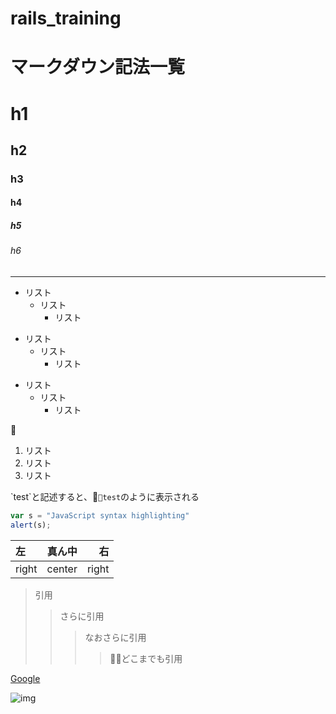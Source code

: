 # rails_training


# マークダウン記法一覧

<!-- 見出し -->

# h1
## h2
### h3
#### h4
##### h5
###### h6

<!-- 水平線 -->

---

<!-- リスト -->

* リスト
  - リスト
    + リスト
- リスト
  * リスト
    + リスト
+ リスト
  - リスト
    * リスト

<!-- 番号付きリスト -->
1. リスト
2. リスト
3. リスト

<!-- インラインコード -->
\`test\`と記述すると、`test`のように表示される

<!-- コードの記述 -->
```javascript
var s = "JavaScript syntax highlighting"
alert(s);
```

<!-- テーブル -->
| 左     |  真ん中 |     右 |
|:-------|:------:|-------:|
| right  | center |  right |

<!-- 引用 -->
>引用
>>さらに引用
>>>なおさらに引用
>>>>どこまでも引用

<!-- リンク -->
[Google](https://www.google.com)

<!-- 画像 -->
![img](URL)